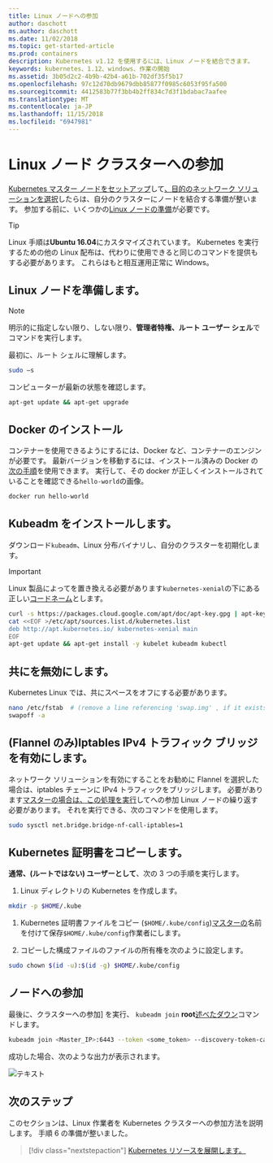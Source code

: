 ```yaml
---
title: Linux ノードへの参加
author: daschott
ms.author: daschott
ms.date: 11/02/2018
ms.topic: get-started-article
ms.prod: containers
description: Kubernetes v1.12 を使用するには、Linux ノードを結合できます。
keywords: kubernetes、1.12、windows、作業の開始
ms.assetid: 3b05d2c2-4b9b-42b4-a61b-702df35f5b17
ms.openlocfilehash: 97c12d70db9679dbb85877f0985c6053f95fa500
ms.sourcegitcommit: 4412583b77f3bb4b2ff834c7d3f1bdabac7aafee
ms.translationtype: MT
ms.contentlocale: ja-JP
ms.lasthandoff: 11/15/2018
ms.locfileid: "6947981"
---
```

# <a name="joining-linux-nodes-to-a-cluster"></a>Linux ノード クラスターへの参加

[Kubernetes マスター ノードをセットアップ](creating-a-linux-master.md)して[、目的のネットワーク ソリューションを選択](network-topologies.md)したらは、自分のクラスターにノードを結合する準備が整います。 参加する前に、いくつかの[Linux ノードの準備](joining-linux-workers.md#preparing-a-linux-node)が必要です。
> [!tip]
> Linux 手順は**Ubuntu 16.04**にカスタマイズされています。 Kubernetes を実行するための他の Linux 配布は、代わりに使用できると同じのコマンドを提供もする必要があります。 これらはもと相互運用正常に Windows。

## <a name="preparing-a-linux-node"></a>Linux ノードを準備します。

> [!NOTE]
> 明示的に指定しない限り、しない限り、**管理者特権、ルート ユーザー シェル**でコマンドを実行します。

最初に、ルート シェルに理解します。

```bash
sudo –s
```

コンピューターが最新の状態を確認します。

```bash
apt-get update && apt-get upgrade
```

## <a name="install-docker"></a>Docker のインストール

コンテナーを使用できるようにするには、Docker など、コンテナーのエンジンが必要です。 最新バージョンを移動するには、インストール済みの Docker の[次の手順](https://docs.docker.com/install/linux/docker-ce/ubuntu/)を使用できます。 実行して、その docker が正しくインストールされていることを確認できる`hello-world`の画像。

```bash
docker run hello-world
```

## <a name="install-kubeadm"></a>Kubeadm をインストールします。

ダウンロード`kubeadm`、Linux 分布バイナリし、自分のクラスターを初期化します。

> [!Important]  
> Linux 製品によってを置き換える必要があります`kubernetes-xenial`の下にある正しい[コードネーム](https://wiki.ubuntu.com/Releases)とします。

``` bash
curl -s https://packages.cloud.google.com/apt/doc/apt-key.gpg | apt-key add -
cat <<EOF >/etc/apt/sources.list.d/kubernetes.list
deb http://apt.kubernetes.io/ kubernetes-xenial main
EOF
apt-get update && apt-get install -y kubelet kubeadm kubectl 
```

## <a name="disable-swap"></a>共にを無効にします。

Kubernetes Linux では、共にスペースをオフにする必要があります。

``` bash
nano /etc/fstab  # (remove a line referencing 'swap.img' , if it exists)
swapoff -a
```

## <a name="flannel-only-enable-bridged-ipv4-traffic-to-iptables"></a>(Flannel のみ)Iptables IPv4 トラフィック ブリッジを有効にします。

ネットワーク ソリューションを有効にすることをお勧めに Flannel を選択した場合は、iptables チェーンに IPv4 トラフィックをブリッジします。 必要があります[マスターの場合は、この処理を実行](network-topologies.md#flannel-in-host-gateway-mode)してへの参加 Linux ノードの繰り返す必要があります。 それを実行できる、次のコマンドを使用します。

``` bash
sudo sysctl net.bridge.bridge-nf-call-iptables=1
```

## <a name="copy-kubernetes-certificate"></a>Kubernetes 証明書をコピーします。

**通常、(ルートではない) ユーザーとして**、次の 3 つの手順を実行します。

1. Linux ディレクトリの Kubernetes を作成します。

```bash
mkdir -p $HOME/.kube
```

1. Kubernetes 証明書ファイルをコピー (`$HOME/.kube/config`)[マスターの](./creating-a-linux-master.md#collect-cluster-information)名前を付けて保存`$HOME/.kube/config`作業者にします。

1. コピーした構成ファイルのファイルの所有権を次のように設定します。

``` bash
sudo chown $(id -u):$(id -g) $HOME/.kube/config
```

## <a name="joining-node"></a>ノードへの参加

最後に、クラスターへの参加] を実行、 `kubeadm join` **root**[述べたダウン](./creating-a-linux-master.md#initialize-master)コマンドします。

```bash
kubeadm join <Master_IP>:6443 --token <some_token> --discovery-token-ca-cert-hash <some_hash>
```

成功した場合、次のような出力が表示されます。

![テキスト](./media/node-join.png)

## <a name="next-steps"></a>次のステップ

このセクションは、Linux 作業者を Kubernetes クラスターへの参加方法を説明します。 手順 6 の準備が整いました。
> [!div class="nextstepaction"]
> [Kubernetes リソースを展開します。](./deploying-resources.md)